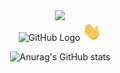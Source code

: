 <!-- 
`Lee Sang Joon` **GitHub** 
<a href="https://unmarred-heliotrope-856.notion.site/FullStack-Programmer-fb361709d0a242ccaf8389e41bca2c3e">
   -->



<!-- 
<h3 align="center"><b> Skill Set </b></h3>

<p align="center">
  <img src="https://img.shields.io/badge/Java-orange?style=flat-square&logo=java&logoColor=white"/></a>  
  <img src="https://img.shields.io/badge/-Spring-6DB33F?style=flat-square&logo=Spring&logoColor=white"/>
  <img src="https://img.shields.io/badge/-SpringBoot-6DB33F?style=flat-square&logo=Spring Boot&logoColor=white"/>
</p>
<p align="center">
  <img src="https://img.shields.io/badge/JavaScript-F7DF1E?style=flat-square&logo=JavaScript&logoColor=white"/></a> 
  <img src="https://img.shields.io/badge/jQuery-0769AD?style=flat-square&logo=jQuery&logoColor=white"/></a> 
  <img src="https://img.shields.io/badge/HTML5-E34F26?style=flat-square&logo=HTML5&logoColor=white"/></a> 
  <img src="https://img.shields.io/badge/CSS3-1572B6?style=flat-square&logo=CSS3&logoColor=white"/></a> 
  <img src="https://img.shields.io/badge/Handlebars.js-000000?style=flat-square&logo=Handlebars.js&logoColor=white"/></a> 
</p>

<p align="center">
  <img src="https://img.shields.io/badge/-MariaDB-003545?style=flat-square&logo=MariaDB&logoColor=white"/>
  <img src="https://img.shields.io/badge/Amazon AWS-232F3E?style=flat-square&logo=Amazon%20AWS&logoColor=white"/></a>
  <img src="https://img.shields.io/badge/MySQL-4479A1?style=flat-square&logo=MySQL&logoColor=white"/></a>  
  <img src="https://img.shields.io/badge/Apache Tomcat-F8DC75?style=flat-square&logo=Apache Tomcat&logoColor=white"/></a> 
  <img src="https://img.shields.io/badge/-NodeJs-339933?style=flat-square&logo=Node.js&logoColor=white"/>
</p> -->



<div align=center>

   <img src="https://capsule-render.vercel.app/api?type=waving&color=auto&height=200&section=header&text=SangJoon's%20Github&fontSize=90" />

   <div align="center">
      <img src="https://github.com/raghavk16/raghavk16/blob/master/octo.gif" alt="GitHub Logo" width="80" height="80" />
      <img  src="https://raw.githubusercontent.com/ABSphreak/ABSphreak/master/gifs/Hi.gif" width="30" height="30"> 
   </div>
   
  ![Anurag's GitHub stats](https://github-readme-stats.vercel.app/api?username=Ssangjoon&show_icons=true&theme=radical)

<!--   ![Taehyun's GitHub Contributor stats](https://github-contributor-stats.vercel.app/api?username=Ssangjoon) -->
</div>
<!--
**Ssangjoon/Ssangjoon** is a ✨ _special_ ✨ repository because its `README.md` (this file) appears on your GitHub profile.

Here are some ideas to get you started:

- 🔭 I’m currently working on ...
- 🌱 I’m currently learning ...
- 👯 I’m looking to collaborate on ...
- 🤔 I’m looking for help with ...
- 💬 Ask me about ...
- 📫 How to reach me: ...
- 😄 Pronouns: ...
- ⚡ Fun fact: ...
-->

